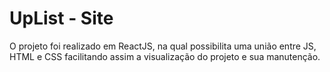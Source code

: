 # UpList - Site

O projeto foi realizado em ReactJS, na qual possibilita uma união entre JS, HTML e CSS facilitando assim a visualização do projeto e sua manutenção.

